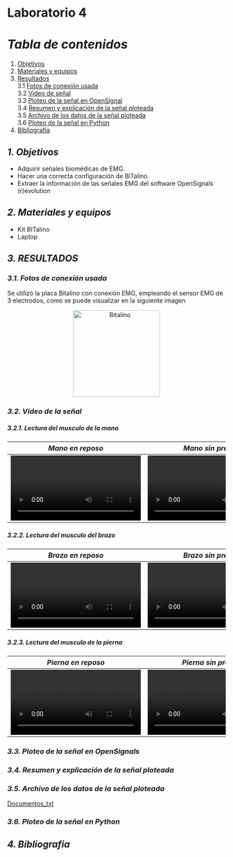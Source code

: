 
# Laboratorio 4

# *Tabla de contenidos*

1. [Objetivos](#id1)
2. [Materiales y equipos](#id2)
3. [Resultados](#id3)\
     3.1 [Fotos de conexión usada](#id4)\
     3.2 [Video de señal](#id5)\
     3.3 [Ploteo de la señal en OpenSignal](#id6)\
     3.4 [Resumen y explicación de la señal ploteada](#id7)\
     3.5 [Archivo de los datos de la señal ploteada](#id8)\
     3.6 [Ploteo de la señal en Python](#id9)
4. [Bibliografia](#id10)
   
## *1. Objetivos* <a name="id1"></a>
* Adquirir señales biomédicas de EMG.
* Hacer una correcta configuración de BiTalino.
* Extraer la información de las señales EMG del software OpenSignals (r)evolution

## *2. Materiales y equipos* <a name="id2"></a>
* Kit BITalino
* Laptop  

## *3. RESULTADOS* <a name="id3"></a>

### *3.1. Fotos de conexión usada* <a name="id4"></a>
Se utilizó la placa Bitalino con conexión EMG, empleando el sensor EMG de 3 electrodos, como se puede visualizar en la siguiente imagen 

<p align="center">
  <img src="https://github.com/MariaZubiate/isb_2024_gh82/assets/164455359/be068f65-d8cb-4049-86eb-769473c3d3de" alt="Bitalino" width="200">
</p>



### *3.2. Video de la señal* <a name="id5"></a>

##### 3.2.1. Lectura del musculo de la mano

|  *Mano en reposo*  | *Mano sin presión* | *Mano con presión* |
|:------------:|:---------------:|:------------:|
|<video src="https://github.com/MariaZubiate/isb_2024_gh82/assets/164455359/8c07733a-7538-4480-b4ad-f8ff05b5f38c"></video>|<video src="https://github.com/MariaZubiate/isb_2024_gh82/assets/164455359/ccb2f6aa-a953-45ee-9942-67a8ae745be7"></video>|<video src="https://github.com/MariaZubiate/isb_2024_gh82/assets/164455359/43c03788-4cbd-44e8-83b4-b69e6f64da2f"></video>|



##### 3.2.2. Lectura del musculo del brazo

|  *Brazo en reposo*  | *Brazo sin presión* | *Brazo con presión* |
|:------------:|:---------------:|:------------:|
|<video src="https://github.com/MariaZubiate/isb_2024_gh82/assets/164455359/ba43d724-7204-4ad6-aaed-bf3308490e7e"></video>|<video src="https://github.com/MariaZubiate/isb_2024_gh82/assets/164455359/ee81fd0d-6b0a-4ae4-9b1a-e9948c32d394"></video>|<video src="https://github.com/MariaZubiate/isb_2024_gh82/assets/164455359/e851e9cb-2889-4f30-814d-93e3a1622012"></video>|

 

##### 3.2.3. Lectura del musculo de la pierna

|  *Pierna en reposo*  | *Pierna sin presión* | *Pierna con presión* |
|:------------:|:---------------:|:------------:|
|<video src="https://github.com/MariaZubiate/isb_2024_gh82/assets/164455359/9c89bdef-4107-46ef-871c-6762a52f5378"></video>|<video src="https://github.com/MariaZubiate/isb_2024_gh82/assets/164455359/0c059628-d641-49e3-9f8a-c8d99518e482"></video>|<video src="https://github.com/MariaZubiate/isb_2024_gh82/assets/164455359/305c3eea-6430-4a4c-99c0-b83f9ac8d573"></video>|

 
 
### *3.3. Ploteo de la señal en OpenSignals* <a name="id6"></a> 

### *3.4. Resumen y explicación de la señal ploteada* <a name="id7"></a> 


### *3.5. Archivo de los datos de la señal ploteada* <a name="id8"></a> 

[Documentos_txt](./Documentos_txt)

### *3.6. Ploteo de la señal en Python* <a name="id9"></a> 


   
## *4. Bibliografia* <a name="id10"></a>




